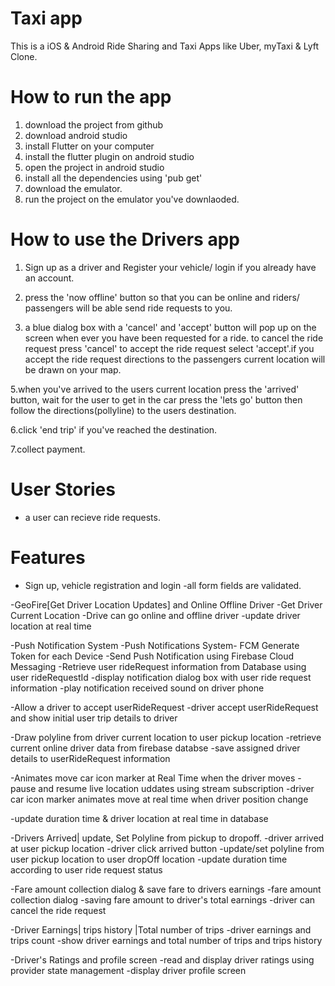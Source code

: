 # Taxi app
 This is a iOS & Android Ride Sharing and Taxi Apps like Uber, myTaxi & Lyft Clone.
 
# How to run the app
1. download the project from github
2. download android studio
3. install Flutter on your computer
4. install the flutter plugin on android studio
5. open the project in android studio
6. install all the dependencies using 'pub get'
7. download the emulator. 
8. run the project on the emulator you've downlaoded.

# How to use the Drivers app
1. Sign up as a driver and Register your vehicle/ login if you already have an account.
2. press the 'now offline' button so that you can be online and riders/ passengers will be able send ride requests to you.

3. a blue dialog box with a 'cancel' and 'accept' button will pop up on the screen when ever you have been requested for a ride. to cancel the ride request press 'cancel' to accept the ride request select 'accept'.if you accept the ride request directions to the passengers current location will be drawn on your map.

5.when you've arrived to the users current location press the 'arrived' button, wait for the user to get in the car press the 'lets go' button then follow the directions(pollyline) to the users destination.

6.click 'end trip' if you've reached the destination.

7.collect payment.

# User Stories
- a user can recieve ride requests.

# Features
- Sign up, vehicle registration and login
  -all form fields are validated.

-GeoFire[Get Driver Location Updates] and Online Offline Driver
 -Get Driver Current Location
 -Drive can go online and offline driver
 -update driver location at real time

-Push Notification System
 -Push Notifications System- FCM Generate Token   for each Device
 -Send Push Notification using Firebase Cloud Messaging
 -Retrieve user rideRequest information from Database using user rideRequestId
 -display notification dialog box with user ride request information
 -play notification received sound on driver phone
 
-Allow a driver to accept userRideRequest
 -driver accept userRideRequest and show initial user trip details to driver

-Draw polyline from driver current location to user pickup location
 -retrieve current online driver data from firebase databse
 -save assigned driver details to userRideRequest information
 
-Animates move car icon marker at Real Time when the driver moves
 -pause and resume live location uddates using stream subscription
 -driver car icon marker animates move at real time when driver position change
 
 -update duration time & driver location at real time in database
 
-Drivers Arrived| update, Set Polyline from pickup to dropoff.
  -driver arrived at user pickup location -driver click arrived button
  -update/set polyline from user pickup location to user dropOff location
  -update duration time according to user ride request status
  
-Fare amount collection dialog & save fare to drivers earnings
 -fare amount collection dialog
 -saving fare amount to driver's total earnings
 -driver can cancel the ride request
 
-Driver Earnings| trips history |Total number of trips
 -driver earnings and trips count
 -show driver earnings and total number of trips and trips history

-Driver's Ratings and profile screen
  -read and display driver ratings using provider state management
  -display driver profile screen
 
 
 
 
      
      
 
 




  

 
 


